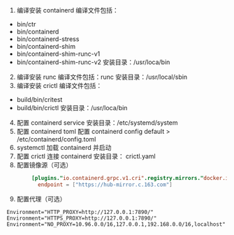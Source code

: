 1. 编译安装 containerd
编译文件包括：
- bin/ctr
- bin/containerd
- bin/containerd-stress
- bin/containerd-shim
- bin/containerd-shim-runc-v1
- bin/containerd-shim-runc-v2
安装目录：/usr/loca/bin
2. 编译安装 runc
编译文件包括：runc
安装目录：/usr/local/sbin
3. 编译安装 crictl
编译文件包括：
- build/bin/critest
- build/bin/crictl
安装目录：/usr/loca/bin
4. 配置 containerd service
安装目录：/etc/systemd/system
5. 配置 containerd toml 配置
containerd config default > /etc/containerd/config.toml
6. systemctl 加载 containerd 并启动
7. 配置 crictl 连接 containerd
安装目录： crictl.yaml
8. 配置镜像源（可选）
```toml
        [plugins."io.containerd.grpc.v1.cri".registry.mirrors."docker.io"]
          endpoint = ["https://hub-mirror.c.163.com"]
```
9. 配置代理（可选）
```
Environment="HTTP_PROXY=http://127.0.0.1:7890/"
Environment="HTTPS_PROXY=http://127.0.0.1:7890/"
Environment="NO_PROXY=10.96.0.0/16,127.0.0.1,192.168.0.0/16,localhost"
```